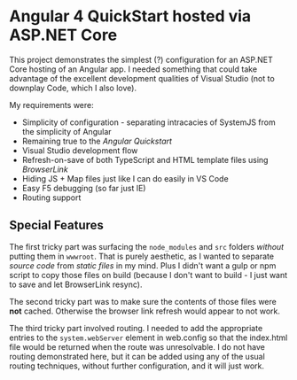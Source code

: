 # Angular 4 QuickStart hosted via ASP.NET Core 

This project demonstrates the simplest (?) configuration for an ASP.NET Core hosting of an Angular app.  I needed something that could take advantage of the excellent development qualities of Visual Studio (not to downplay Code, which I also love).

My requirements were:
* Simplicity of configuration - separating intracacies of SystemJS from the simplicity of Angular
* Remaining true to the _Angular Quickstart_
* Visual Studio development flow
* Refresh-on-save of both TypeScript and HTML template files using _BrowserLink_
* Hiding JS + Map files just like I can do easily in VS Code
* Easy F5 debugging (so far just IE)
* Routing support

## Special Features
The first tricky part was surfacing the `node_modules` and `src` folders _without_ putting them in `wwwroot`.  That is purely aesthetic, as I wanted to separate _source code_ from _static files_ in my mind. Plus I didn't want a gulp or npm script to copy those files on build (because I don't want to build - I just want to save and let BrowserLink resync).

The second tricky part was to make sure the contents of those files were __not__ cached.  Otherwise the browser link refresh would appear to not work.

The third tricky part involved routing.  I needed to add the appropriate entries to the  `system.webServer` element in web.config so that the index.html file would be returned when the route was unresolvable.  I do not have routing demonstrated here, but it can be added using any of the usual routing techniques, without further configuration, and it will just work.

